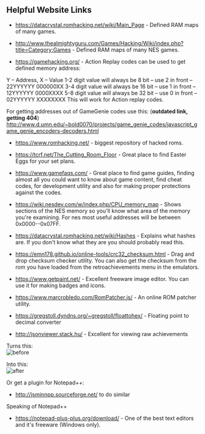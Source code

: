 ## Helpful Website Links

- https://datacrystal.romhacking.net/wiki/Main_Page  - Defined RAM maps of many games.  

- http://www.thealmightyguru.com/Games/Hacking/Wiki/index.php?title=Category:Games - Defined RAM maps of many NES games.  

- https://gamehacking.org/ - Action Replay codes can be used to get defined memory address:  

Y – Address, X – Value
1-2 digit value will always be 8 bit – use 2 in front – 22YYYYYY 000000XX
3-4 digit value will always be 16 bit – use 1 in front – 12YYYYYY 0000XXXX
5-8 digit value will always be 32 bit – use 0 in front – 02YYYYYY XXXXXXXX
This will work for Action replay codes.  

For getting addresses out of GameGenie codes use this: (**outdated link, getting 404**)
http://www.d.umn.edu/~bold0070/projects/game_genie_codes/javascript_game_genie_encoders-decoders.html

- https://www.romhacking.net/ - biggest repository of hacked roms.  

- https://tcrf.net/The_Cutting_Room_Floor - Great place to find Easter Eggs for your set plans.

- https://www.gamefaqs.com/ - Great place to find game guides, finding almost all you could want to know about game content, find cheat codes, for development utility and also for making proper protections against the codes.

- https://wiki.nesdev.com/w/index.php/CPU_memory_map - Shows sections of the NES memory so you'll know what area of the memory you're examining. For nes most useful addresses will be between 0x0000--0x07FF.

- https://datacrystal.romhacking.net/wiki/Hashes - Explains what hashes are. If you don't know what they are you should probably read this.

- https://emn178.github.io/online-tools/crc32_checksum.html - Drag and drop checksum checker utility. You can also get the checksum from the rom you have loaded from the retroachievements menu in the emulators.

- https://www.getpaint.net/ - Excellent freeware image editor. You can use it for making badges and icons.

- https://www.marcrobledo.com/RomPatcher.js/ - An online ROM patcher utility.

- https://gregstoll.dyndns.org/~gregstoll/floattohex/ - Floating point to decimal converter

- http://jsonviewer.stack.hu/ - Excellent for viewing raw achievements

Turns this:  
![before](https://i.imgur.com/aetGpCd.png)

Into this:  
![after](https://i.imgur.com/prwO5C6.png)

Or get a plugin for Notepad++:
- http://jsminnpp.sourceforge.net/ to do similar

Speaking of Notepad++
- https://notepad-plus-plus.org/download/ - One of the best text editors and it's freeware (Windows only).
